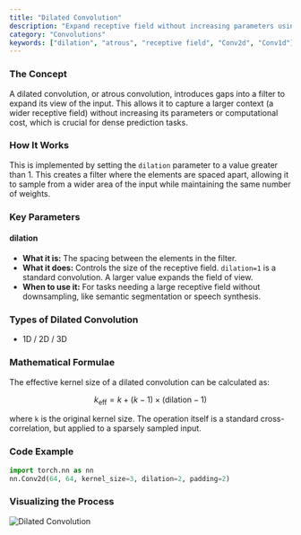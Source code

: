 ```yaml
---
title: "Dilated Convolution"
description: "Expand receptive field without increasing parameters using dilation."
category: "Convolutions"
keywords: ["dilation", "atrous", "receptive field", "Conv2d", "Conv1d"]
---
```


### The Concept

A dilated convolution, or atrous convolution, introduces gaps into a filter to expand its view of the input. This allows it to capture a larger context (a wider receptive field) without increasing its parameters or computational cost, which is crucial for dense prediction tasks.

### How It Works

This is implemented by setting the `dilation` parameter to a value greater than 1. This creates a filter where the elements are spaced apart, allowing it to sample from a wider area of the input while maintaining the same number of weights.

### Key Parameters

#### dilation
- **What it is:** The spacing between the elements in the filter.
- **What it does:** Controls the size of the receptive field. `dilation=1` is a standard convolution. A larger value expands the field of view.
- **When to use it:** For tasks needing a large receptive field without downsampling, like semantic segmentation or speech synthesis.

### Types of Dilated Convolution

- 1D / 2D / 3D

### Mathematical Formulae

The effective kernel size of a dilated convolution can be calculated as:

$$
k_{\text{eff}} = k + (k - 1) \times (\text{dilation} - 1)
$$

where `k` is the original kernel size. The operation itself is a standard cross-correlation, but applied to a sparsely sampled input.

### Code Example

```python
import torch.nn as nn
nn.Conv2d(64, 64, kernel_size=3, dilation=2, padding=2)
```

### Visualizing the Process

<img src="/dl/assets/dilated-convolution.svg" alt="Dilated Convolution" class="w-full h-auto mx-auto bg-muted/30 rounded-md p-4" />
